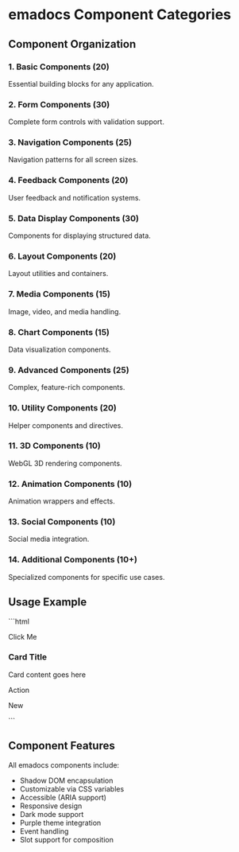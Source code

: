 # emadocs Component Categories

## Component Organization

### 1. Basic Components (20)
Essential building blocks for any application.

### 2. Form Components (30)
Complete form controls with validation support.

### 3. Navigation Components (25)
Navigation patterns for all screen sizes.

### 4. Feedback Components (20)
User feedback and notification systems.

### 5. Data Display Components (30)
Components for displaying structured data.

### 6. Layout Components (20)
Layout utilities and containers.

### 7. Media Components (15)
Image, video, and media handling.

### 8. Chart Components (15)
Data visualization components.

### 9. Advanced Components (25)
Complex, feature-rich components.

### 10. Utility Components (20)
Helper components and directives.

### 11. 3D Components (10)
WebGL 3D rendering components.

### 12. Animation Components (10)
Animation wrappers and effects.

### 13. Social Components (10)
Social media integration.

### 14. Additional Components (10+)
Specialized components for specific use cases.

## Usage Example

\`\`\`html
<!-- Basic Button -->
<ema-button variant="primary">Click Me</ema-button>

<!-- Form Input -->
<ema-input type="email" placeholder="Enter email"></ema-input>

<!-- Card Component -->
<ema-card>
  <h3 slot="header">Card Title</h3>
  <p slot="body">Card content goes here</p>
  <ema-button slot="footer" variant="primary">Action</ema-button>
</ema-card>

<!-- Progress Bar -->
<ema-progress value="75" max="100"></ema-progress>

<!-- Badge -->
<ema-badge variant="success">New</ema-badge>

<!-- Avatar -->
<ema-avatar src="/user.jpg" alt="User" size="lg"></ema-avatar>
\`\`\`

## Component Features

All emadocs components include:
- Shadow DOM encapsulation
- Customizable via CSS variables
- Accessible (ARIA support)
- Responsive design
- Dark mode support
- Purple theme integration
- Event handling
- Slot support for composition
